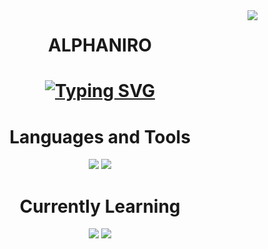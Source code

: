 <img align="right" src="https://visitor-badge.laobi.icu/badge?page_id=A2N1.A2N1" />

<h1 align="center">ALPHANIRO

</h1>
</div>
<h1 align="center">
     <a href="https://git.io/typing-svg"><img src="https://readme-typing-svg.herokuapp.com?font=Fira+Code&weight=700&size=28&letterSpacing=big&duration=3000&pause=500&color=00E11C&background=FF541900&center=true&vCenter=true&width=500&height=70&lines=Welcome+To+Planet+Earth!;Nice+To+Meet+You." alt="Typing SVG" /></a> 
</h1>
</div>

<h1 align="center">Languages and Tools </h2>
<div align="center">
    <img src="https://skillicons.dev/icons?i=vscode,github,java,html" />
    <img src="https://skillicons.dev/icons?i=python,javascript" /><br>
    
</div>

<h1 align="center">Currently Learning </h2>
<div align="center">
    <img src="https://skillicons.dev/icons?i=vscode,github,java,html" />
    <img src="https://skillicons.dev/icons?i=python,javascript" /><br>
</div>
<br/>
</h1>
